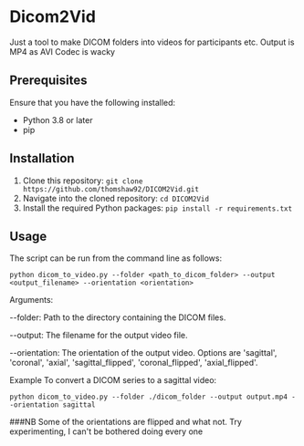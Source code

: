 # Dicom2Vid
Just a tool to make DICOM folders into videos for participants etc.
Output is MP4 as AVI Codec is wacky

## Prerequisites

Ensure that you have the following installed:

- Python 3.8 or later
- pip

## Installation

1. Clone this repository: `git clone https://github.com/thomshaw92/DICOM2Vid.git`
2. Navigate into the cloned repository: `cd DICOM2Vid`
3. Install the required Python packages: `pip install -r requirements.txt`

## Usage

The script can be run from the command line as follows:

```
python dicom_to_video.py --folder <path_to_dicom_folder> --output <output_filename> --orientation <orientation>
```

Arguments:

--folder: Path to the directory containing the DICOM files.

--output: The filename for the output video file.

--orientation: The orientation of the output video. Options are 'sagittal', 'coronal', 'axial', 'sagittal_flipped', 'coronal_flipped', 'axial_flipped'.

Example
To convert a DICOM series to a sagittal video:
```
python dicom_to_video.py --folder ./dicom_folder --output output.mp4 --orientation sagittal
```

###NB
Some of the orientations are flipped and what not. 
Try experimenting, I can't be bothered doing every one
